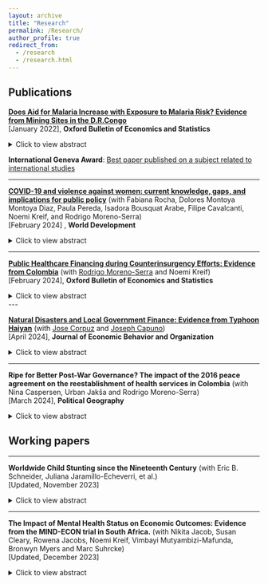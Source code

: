 ```yaml
---
layout: archive
title: "Research"
permalink: /Research/
author_profile: true
redirect_from:
  - /research
  - /research.html
---
```

## Publications

[**Does Aid for Malaria Increase with Exposure to Malaria Risk? Evidence from Mining Sites in the D.R.Congo**](/files/Aid_Malaria.pdf)  <br/>
[January 2022], **Oxford Bulletin of Economics and Statistics**

<details>
  <summary>Click to view abstract</summary>
I examine the ability of donors to target the highest exposure to malaria risk when the health information structure is fragmented. I exploit local variations in the risk of malaria transmission induced by mining activities in the Democratic Republic of Congo as well as financial and epidemiological data from health facilities to estimate how local aid is matching the local malaria burden. Using fine-grained data on mines and health infrastructure in a regression discontinuity design, I find no evidence that local populations exposed to the highest risk of malaria transmission receive a proportionately higher share of aid compared to neighbouring areas with reduced exposure to malaria risk. <br/>
</details>

**International Geneva Award**: [Best paper published on a subject related to international studies ](https://snis.ch/awards/does-aid-for-malaria-increase-with-exposure-to-malaria-risk-evidence-from-mining-sites-in-the-d-r-congo/)  <br/>

---
  [**COVID-19 and violence against women: current knowledge, gaps, and implications for public policy**](/files/BRAVEpapers-1.pdf) (with Fabiana Rocha, Dolores Montoya Montoya Diaz, Paula Pereda, Isadora Bousquat Arabe, Filipe Cavalcanti, Noemi Kreif, and Rodrigo Moreno-Serra) <br/> 
[February 2024] , **World Development**
  <details>
  <summary>Click to view abstract</summary>
  On a global scale, 1 in 3 women experience physical and/or sexual violence in their lifetime, and women of disadvantaged backgrounds are at an even higher risk. Since the outbreak of COVID-19, data have shown that violence against women (VAW) has intensified. In this paper, we review an incipient but rapidly growing literature that evaluates the effects of stay-at-home measures to reduce the spread of COVID-19 on VAW. We focus on low and middle-income countries and classify existing studies into three categories according to the quality of the data used and the reliability of the empirical methodology: not causal, less causal, and causal. Overall, the most rigorous literature for low- and middle-income countries offers mixed evidence about the VAW effects of stay-at-home measures, although increases in VAW have been more frequently observed where stay-at-home measures were stricter. Important reasons for the mixed evidence found in the literature seem to be the different types of violence analyzed (physical, sexual, psychological, or economic) and the difficulties associated with the reporting of these types of VAW. The main methodological challenges faced by this literature relate to data availability and the reliability of the methods employed to separate the effects of social isolation on VAW, from those VAW effects associated with the income and emotional shocks induced by the COVID-19 pandemic. Innovative methods and data can help improve our understanding of the unintended VAW consequences of movement restrictions, including its key pathways, so as to reliably inform the design of better policy responses to this major social and public health challenge. <br/>
</details>

---
  [**Public Healthcare Financing during Counterinsurgency Efforts: Evidence from Colombia**](/files/Public_Healthcare_Colombia.pdf) (with [Rodrigo Moreno-Serra](https://sites.google.com/site/rodrigomorenoserra/home) and Noemi Kreif)  <br/>
[February 2024], **Oxford Bulletin of Economics and Statistics**
  <details>
  <summary>Click to view abstract</summary>
 How do government counterinsurgency efforts affect local public health financing during civil conflicts? We investigate this question in the context of the protracted conflict in Colombia. Using data on antinarcotics operations and health transfers from the central government to municipal governments, we employ both panel estimations and an instrumental variable to address concerns of endogeneity. We first show evidence of a government discretionary power over the allocation of health transfers. We do not find  evidence that counterinsurgency operations causally affect health transfers to municipalities. Our results rule out political alignment between mayors and the national governing party as an intermediary factor that could influence the flow of fiscal transfers in municipalities exposed to the conflict.
  </details>
---

  [**Natural Disasters and Local Government Finance: Evidence from Typhoon Haiyan**](/files/NaturalDisastersAndLocalGovernmentFinance.pdf)  (with [Jose Corpuz](https://warwick.ac.uk/fac/soc/economics/staff/jcorpuz/) and [Joseph Capuno](https://econ.upd.edu.ph/about-upse/faculty/jjcapuno/))   <br/>
[April 2024], **Journal of Economic Behavior and Organization**
<details>
  <summary>Click to view abstract</summary>
This paper examines how natural disasters affect local public finances and their interplay with intergovernmental transfers and external resources. Exploiting the randomized nature of the 2013 Typhoon Haiyan, one of the most devastating natural disasters in recent history, we document its causal effect on the local government fiscal dynamics. Combining data on local government finance with reports on the level of damages and using difference-in-differences with instrumental variable to analyze the data, we show that local public revenue and expenditures remain largely unaffected, except for debt payments. However, we find important heterogeneity in local revenue responses: poorer cities and municipalities raised comparatively lower revenue in the aftermath of the Typhoon.  We also provide evidence that external funding did not lead to lower tax collection efforts, but instead leads to higher local expenditures, suggesting that disaster aid does not cause a moral hazard problem in local governments' spending decisions.<br/>
</details>

  ---
**Ripe for Better Post-War Governance? The impact of the 2016 peace agreement on the reestablishment of health services in Colombia** (with Nina Caspersen, Urban Jakša and Rodrigo Moreno-Serra) <br/>
[March 2024], **Political Geography**
<details>
  <summary>Click to view abstract</summary>
The signing of a peace agreement represents a chance for the state to renew its social contract with the population in conflict-affected areas, by providing protection and other
public goods. Failing to meet post-war expectations of a better quality of life risks endangering the negotiated peace. However, in the existing literature there is a lack of
focus on post-war public services and very little analysis of challenges to reestablishing effective state governance, especially in areas with significant rebel presence. Much of the literature still assumes that conflict zones are ripe for better governance and the post-war impact of rebel governance remains largely unanalysed. Drawing on original survey data, interviews and focus groups, this mixed-methods article analyses the impact of the 2016 Colombian peace agreement on health services in areas with high conflict intensity and sustained rebel presence. It finds an increase in demand for services but without a corresponding improvement in the perceived quality. In fact, in municipalities that host FARC reintegration camps we find a decline in both demand and quality. Three obstacles are identified: 1) a delay in establishing effective state presence, 2) favourable views of wartime healthcare provided by the rebels, 3) high expectations and mistrust of government provisions. The article demonstrates the considerable difficulty of re-establishing effective post-war governance, the importance of local expectations and trust, and the lasting impact of wartime rebel governance. It thereby makes an original and important contribution to the understanding of peacebuilding obstacles and to the growing literature on rebel governance. <br/>
</details>

<h2>Working papers</h2>

---
**Worldwide Child Stunting since the Nineteenth Century** (with Eric B. Schneider, Juliana Jaramillo-Echeverri, et al.) <br/>
[Updated, November 2023]
<details>
  <summary>Click to view abstract</summary>
Background: Child stunting is a major global health concern with 148.1 million children stunted in 2022. Global child stunting rates have fallen from 47.2% in 1985 to 22.3% in 2022, but trends before the mid 1980s are unclear including whether child stunting was prevalent in the past in current high-income countries (HICs).

Methods: We conducted a systematic review of child growth studies carried out before 1990 to reconstruct historical child stunting rates. The inclusion criteria were numerical reports of mean height by age and sex for children under age 10.99. We excluded studies that were not representative of the targeted population and data for children under age two so that estimates would be comparable across time and space. Stunting rates were computed by converting the means and sds of height to height-for-age Z-scores (HAZ) using the WHO standard/reference, combining the HAZ distributions at each age, and measuring the share of the combined distribution below the stunting threshold.

Findings: We found 930 historical child growth studies allowing child stunting rates to be computed for 122 countries. We supplemented these historical studies with the over age 2 stunting estimates from the Joint Malnutrition Estimates adding another 1051 studies. Many current HICs had high levels of child stunting in the early twentieth century similar to low- and middle-income countries (LMICs) today. However, stunting rates were unusually low in Scandinavia, the European settler colonies and in the Caribbean. 
Interpretation: Child stunting has declined in most parts of the world across the twentieth century, suggesting that the global child stunting rate would have been
significantly higher in the past and that the eradication of child stunting was an essential part of the health transition. The high stunting rates in HICs in the past and their subsequent eradication of stunting suggests that eradicating child stunting is possible in all LMICs and that current HICs could provide clues for eliminating stunting. <br/>
</details>

---
**The Impact of Mental Health Status on Economic Outcomes: Evidence from the MIND-ECON trial in South Africa.** (with Nikita Jacob, Susan Cleary, Rowena Jacobs, Noemi Kreif, Vimbayi Mutyambizi-Mafunda, Bronwyn Myers and Marc Suhrcke) <br/>
[Updated, December 2023]
<details>
  <summary>Click to view abstract</summary>
For low- and middle-income countries (LMICs), there is scarce evidence on the relationship between mental disorders and economic outcomes, including income, poverty risk and labour
market performance. By leveraging exogenous variation induced by a mental health intervention, this paper explores the impact of depression on employment, income, expenditure, and out-of-pocket payments for healthcare in South Africa. The econometric approach uses the randomized intervention as an instrumental variable for the change in mental health and utilises a panel data structure with a long 24-month follow-up survey. Building on the estimated beneficial impact of the mental health intervention on depression severity, our
findings suggest that observed changes in mental health within the considered time period can substantially improve economic outcomes for the population under study. The study
contributes to informed decision-making regarding investment in mental health interventions, particularly in resource-constrained settings, such as LMICs. <br/>
</details>